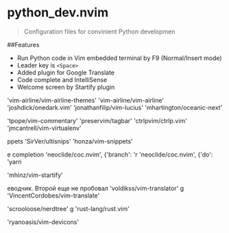 # python_dev.nvim
>Configuration files for convinient Python developmen


##Features
- Run Python code in Vim embedded terminal by F9 (Normal/Insert mode)
- Leader key is `<Space>`
- Added plugin for Google Translate
- Code complete and IntelliSense
- Welcome screen by Startify plugin

'vim-airline/vim-airline-themes'
'vim-airline/vim-airline'
'joshdick/onedark.vim'
'jonathanfilip/vim-lucius'
'mhartington/oceanic-next'

'tpope/vim-commentary'
'preservim/tagbar'
'ctrlpvim/ctrlp.vim'
'jmcantrell/vim-virtualenv'

ppets
'SirVer/ultisnips'
'honza/vim-snippets'

e completion
'neoclide/coc.nvim', {'branch': 'r
'neoclide/coc.nvim', {'do': 'yarn 

'mhinz/vim-startify'

еводчик. Второй еще не пробовал
'voldikss/vim-translator'
g 'VincentCordobes/vim-translate'

'scrooloose/nerdtree'
g 'rust-lang/rust.vim'

'ryanoasis/vim-devicons'          
